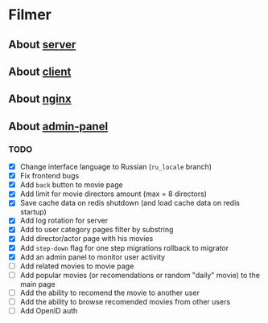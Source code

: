 # Filmer

## About [server](./server/README.md)

## About [client](./client/README.md)

## About [nginx](./nginx/README.md)

## About [admin-panel](./admin/README.md)

### TODO

- [x] Change interface language to Russian (`ru_locale` branch)
- [x] Fix frontend bugs
- [x] Add `back` button to movie page
- [x] Add limit for movie directors amount (max = 8 directors)
- [x] Save cache data on redis shutdown (and load cache data on redis startup)
- [x] Add log rotation for server
- [x] Add to user category pages filter by substring
- [x] Add director/actor page with his movies
- [x] Add `step-down` flag for one step migrations rollback to migrator
- [x] Add an admin panel to monitor user activity
- [ ] Add related movies to movie page
- [ ] Add popular movies (or recomendations or random "daily" movie) to the main page
- [ ] Add the ability to recomend the movie to another user
- [ ] Add the ability to browse recomended movies from other users
- [ ] Add OpenID auth
